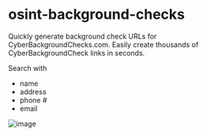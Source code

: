 # osint-background-checks
Quickly generate background check URLs for CyberBackgroundChecks.com.
Easily create thousands of CyberBackgroundCheck links in seconds.

Search with
  - name
  - address
  - phone #
  - email

![image](https://github.com/qqalex/osint-background-checks/assets/86507185/75b9159c-1c91-4f50-a557-c1659c5c604f)

